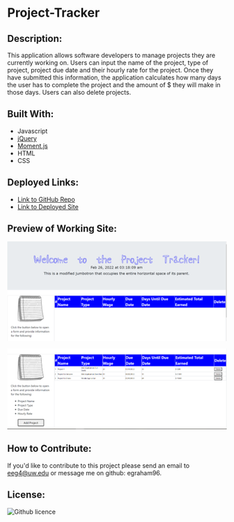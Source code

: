 # Project-Tracker

## Description:
This application allows software developers to manage projects they are currently working on. Users can input the name of the project, type of project, project due date and their hourly rate for the project. Once they have submitted this information, the application calculates how many days the user has to complete the project and the amount of $ they will make in those days. Users can also delete projects. 


## Built With:
* Javascript
* [jQuery](https://jquery.com/)
* [Moment.js](https://momentjs.com/)
* HTML
* CSS


## Deployed Links:
* [Link to GitHub Repo](https://github.com/egraham96/Project-Tracker)
* [Link to Deployed Site](https://egraham96.github.io/Project-Tracker/)

## Preview of Working Site:
![Screenshot of Deployed Application](Assets/ScreenshotofDeployedApplication.PNG)

![Screenshot of Deployed Application](Assets/AnotherScreenshotofDeployedApplication.PNG)


## How to Contribute:
If you'd like to contribute to this project please send an email to eeg4@uw.edu or message me on github: egraham96.
 
## License:
![Github licence](http://img.shields.io/badge/license-MIT-blue.svg)